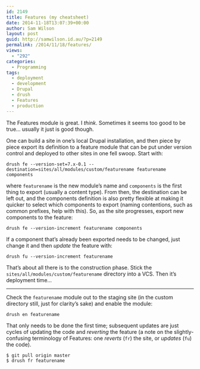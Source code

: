 ```yaml
---
id: 2149
title: Features (my cheatsheet)
date: 2014-11-18T13:07:39+00:00
author: Sam Wilson
layout: post
guid: http://samwilson.id.au/?p=2149
permalink: /2014/11/18/features/
views:
  - "292"
categories:
  - Programming
tags:
  - deployment
  - development
  - Drupal
  - drush
  - Features
  - production
---
```

The Features module is great. I _think_. Sometimes it seems too good to be true… usually it just is good though.

One can build a site in one’s local Drupal installation, and then piece by piece export its definition to a feature module that can be put under version control and deployed to other sites in one fell swoop. Start with:

```
drush fe --version-set=7.x-0.1 --destination=sites/all/modules/custom/featurename featurename components
```

where `featurename` is the new module’s name and `components` is the first thing to export (usually a content type). From then, the destination can be left out, and the components definition is also pretty flexible at making it quicker to select which components to export (naming contentions, such as common prefixes, help with this). So, as the site progresses, export new components to the feature: 

```
drush fe --version-increment featurename components
```

If a component that’s already been exported needs to be changed, just change it and then _update_ the feature with:

```
drush fu --version-increment featurename
```

That’s about all there is to the construction phase. Stick the `sites/all/modules/custom/featurename` directory into a VCS. Then it’s deployment time…

***

Check the `featurename` module out to the staging site (in the custom directory still, just for clarity’s sake) and enable the module:

```
drush en featurename
```

That only needs to be done the first time; subsequent updates are just cycles of updating the code and _reverting_ the feature (a note on the slightly-confusing terminology of Features: one _reverts_ (`fr`) the site, or _updates_ (`fu`) the code).

```
$ git pull origin master
$ drush fr featurename
```
